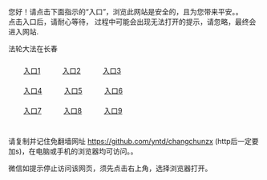 您好！请点击下面指示的“入口”，浏览此网站是安全的，且为您带来平安。。 <br/>
点击入口后，请耐心等待， 过程中可能会出现无法打开的提示，请忽略，最终会进入网站. </br>

法轮大法在长春<br/>
<div style="padding:10px"><a style="margin:20px" target="_blank" href="https://dprt5gsct4ex9.cloudfront.net/2Qpsp?jomqk" id="ccLink1" rel="nofollow">入口1</a> <a target="_blank" style="margin:20px" href="https://d2k4gdnnb76466.cloudfront.net/2Qpsp?vkjkgh" id="ccLink2" rel="nofollow">入口2</a> <a style="margin:20px" target="_blank" href="https://d24kz49ghg2c0d.cloudfront.net/2Qpsp?tgqlv" id="ccLink3" rel="nofollow">入口3</a></div>

<div style="padding:10px" ><a style="margin:20px" target="_blank" href="https://dprt5gsct4ex9.cloudfront.net/2Qpsp?jomqk" id="ccLink4" rel="nofollow">入口4</a> <a style="margin:20px" href="https://d2k4gdnnb76466.cloudfront.net/2Qpsp?vkjkgh" target="_blank" id="ccLink5" rel="nofollow">入口5</a> <a style="margin:20px" href="https://d24kz49ghg2c0d.cloudfront.net/2Qpsp?tgqlv" target="_blank" id="ccLink6" rel="nofollow">入口6</a></div>

<div style="padding:10px"><a style="margin:20px" target="_blank" href="https://dprt5gsct4ex9.cloudfront.net/2Qpsp?jomqk" id="ccLink7" rel="nofollow">入口7</a> <a style="margin:20px" href="https://d2k4gdnnb76466.cloudfront.net/2Qpsp?vkjkgh" target="_blank" id="ccLink8" rel="nofollow">入口8</a> <a style="margin:20px" target="_blank" href="https://d24kz49ghg2c0d.cloudfront.net/2Qpsp?tgqlv" id="ccLink9" rel="nofollow">入口9</a></div>

<br/>



请复制并记住免翻墙网址 https://github.com/yntd/changchunzx (http后一定要加s)，在电脑或手机的浏览器均可访问。。<br/>

微信如提示停止访问该网页，须先点击右上角，选择浏览器打开。
